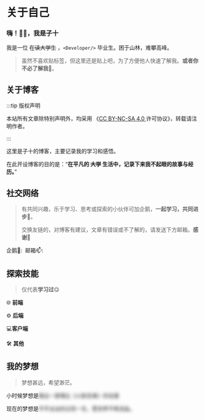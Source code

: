 # 关于自己

### 嗨！👋🏻，我是子十

我是一位 ~~在读大学生~~ ，`<Developer/>` 毕业生。<span id="me">困于山林，难攀高峰。</span>

<script setup lang="ts">
import { onMounted } from 'vue'
import Typewriter from 'typewriter-effect/dist/core';
onMounted(() => {
const heroEl = document.querySelector<HTMLElement>('#me')!
 const originalText = heroEl.textContent || '' 
 heroEl.textContent = '' 
 new Typewriter(heroEl, {
  delay: 60,
  cursor: '◀',
  loop: true,
 })
  .typeString(originalText)
  .pauseFor(2000) 
  .deleteAll(30) 
  .pauseFor(1000) 
  .start() 
})
 

</script>





> 虽然不喜欢贴标签，但这里还是贴上吧，为了方便他人快速了解我。**或者你不必了解我**🤔。

<Badge type="tip" text="INTJ" />
<Badge type="danger" text="PESSIMIST" />
<Badge type="warning" text="NARUTO" />
<Badge type="tip" text="余华&史铁生" />
<Badge type="danger" text="思考&好奇&探索" />
<Badge type="warning" text="阅读&写作&听歌&编程&骑行&番剧" />



## 关于博客


:::tip 版权声明

本站所有文章除特别声明外，均采用 《[CC BY-NC-SA 4.0 ](https://creativecommons.org/licenses/by-nc-sa/4.0/deed.zh)许可协议》，转载请注明作者。

:::

这里是子十的博客，主要记录我的学习和感悟。

在此开设博客的目的是：“**在平凡的 ~~大学~~ 生活中，记录下来我不起眼的故事与经历。**”



## 社交网络

> 有共同兴趣，乐于学习、思考或探索的小伙伴可加企鹅，**一起学习，共同进步**🤪。
>
> 交换友链的，对博客有建议，文章有错误或不了解的，请发送下方邮箱。**感谢🙏**

企鹅🐧:<Badge type="tip" text="2084035767" />&nbsp;
邮箱📫:<Badge type="tip" text="jiangtzs@foxmail.com" />



## 探索技能

> 仅代表**学习过**😋

🌐 **前端**
<Badge type="info" text="html" />
<Badge type="info" text="css" />
<Badge type="info" text="javascript" />
<Badge type="info" text="typescript" />
<Badge type="info" text="nodejs" />
<Badge type="info" text="sass" />
<Badge type="info" text="unocss" />
<Badge type="info" text="tailwindcss" />
<Badge type="info" text="vue" />
<Badge type="info" text="react" />
<Badge type="info" text="vite" />

⚙️ **后端**
<Badge type="info" text="c" />
<Badge type="info" text="python" />
<Badge type="info" text="java" />
<Badge type="info" text="rust" />
<Badge type="info" text="springboot" />
<Badge type="info" text="springcloud" />
<Badge type="info" text="flask" />
<Badge type="info" text="mysql" />
<Badge type="info" text="postgresql" />
<Badge type="info" text="redis" />
<Badge type="info" text="rabbitmq" />

💻**客户端**

<Badge type="info" text="uniapp" />
<Badge type="info" text="dart" />
<Badge type="info" text="flutter" />

🛠️ **其他**
<Badge type="info" text="lua" />
<Badge type="info" text="bash" />
<Badge type="info" text="git" />
<Badge type="info" text="md" />
<Badge type="info" text="linux" />
<Badge type="info" text="docker" />
<Badge type="info" text="figma" />
<Badge type="info" text="nginx" />
<Badge type="info" text="vscode" />
<Badge type="info" text="cursor" />



## 我的梦想

> 梦想甚远，希望渺茫。

小时候梦想是<span style="filter: blur(4px);user-select:none;">做出一部堪比《火影忍者》的动漫</span>

现在的梦想是<span style="filter: blur(4px);user-select:none;">平平淡淡的过完一生，愿世界不再流血。</span>



